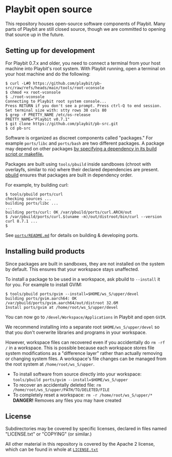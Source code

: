 # Playbit open source

This repository houses open-source software components of Playbit.
Many parts of Playbit are still closed source, though we are committed to opening that source up in the future.


## Setting up for development

For Playbit 0.7.x and older, you need to connect a terminal from your host machine into Playbit's root system.
With Playbit running, open a terminal on your host machine and do the following:

```
$ curl -L#O https://github.com/playbit/pb-src/raw/refs/heads/main/tools/root-vconsole
$ chmod +x root-vconsole
$ ./root-vconsole
Connecting to Playbit root system console...
Press RETURN if you don't see a prompt. Press ctrl-Q to end session.
Set terminal size with: stty rows 38 cols 80
$ grep -F PRETTY_NAME /etc/os-release
PRETTY_NAME="Playbit v0.7.1"
$ git clone https://github.com/playbit/pb-src.git
$ cd pb-src
```

Software is organized as discreet components called "packages."
For example `ports/libc` and `ports/bash` are two different packages.
A package may depend on other packages [by specifying a dependency in its build script or makefile.](tools/pbuild.md#example)

Packages are built using `tools/pbuild` inside sandboxes (chroot with overlayfs, similar to nix) where their declared dependencies are present. [pbuild](tools/pbuild.md) ensures that packages are built in dependency order.

For example, try building curl:

```
$ tools/pbuild ports/curl
checking sources ...
building ports/libc ...
...
building ports/curl: OK /var/pbuild/ports/curl.ARCH/out
$ /var/pbuild/ports/curl.$(uname -m)/out/distroot/bin/curl --version
curl 8.7.1 ...
$
```

See [`ports/README.md`](ports/README.md) for details on building & developing ports.


## Installing build products

Since packages are built in sandboxes, they are not installed on the system by default.
This ensures that your workspace stays unaffected.

To install a package to be used in a workspace, ask pbuild to `--install` it for you.
For example to install GVIM:

```
$ tools/pbuild ports/gvim --install=$HOME/ws_S/upper/devel
building ports/gvim.aarch64: OK /var/pbuild/ports/gvim.aarch64/out/distroot 32.6M
Install ports/gvim at /home/root/ws_S/upper/devel
```

You can now go to `/devel/Workspace/Applications` in Playbit and open `GVIM`.

We recommend installing into a separate root `$HOME/ws_S/upper/devel` so that you don't overwrite
libraries and programs in your workspace.

However, workspace files can recovered even if you accidentally do `rm -rf /` in a workspace.
This is possible because each workspace stores file system modifications as a "difference layer"
rather than actually removing or changing system files.
A workspace's file changes can be managed from the root system at `/home/root/ws_S/upper`.

- To install software from source directly into your workspace:
  `tools/pbuild ports/gvim --install=$HOME/ws_S/upper`
- To recover an accidentally deleted file: `rm /home/root/ws_S/upper/PATH/TO/DELETED/FILE`
- To completely reset a workspace: `rm -r /home/root/ws_S/upper/*`
  **DANGER!** Removes any files you may have created


## License

Subdirectories may be covered by specific licenses, declared in files named
"LICENSE.txt" or "COPYING" (or similar.)

All other material in this repository is covered by the Apache 2 license,
which can be found in whole at [`LICENSE.txt`](LICENSE.txt)
